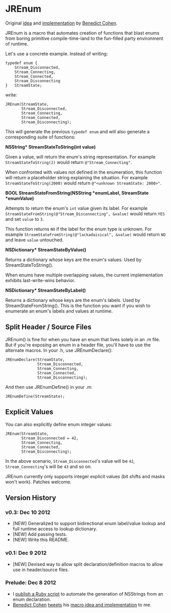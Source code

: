 # JREnum

Original [idea](https://twitter.com/benedictC/status/277867522869571584) and [implementation](https://gist.github.com/4246759) by [Benedict Cohen](http://benedictcohen.co.uk).

JREnum is a macro that automates creation of functions that blast enums from boring primitive compile-time-land to the fun-filled party environment of runtime.

Let's use a concrete example. Instead of writing:

	typedef enum {
	    Stream_Disconnected,
	    Stream_Connecting,
	    Stream_Connected,
	    Stream_Disconnecting
	}   StreamState;

write:

	JREnum(StreamState,
	       Stream_Disconnected,
	       Stream_Connecting,
	       Stream_Connected,
	       Stream_Disconnecting);

This will generate the previous `typedef enum` and will also generate a corresponding suite of functions:

**NSString\* StreamStateToString(int value)**

Given a value, will return the enum's string representation. For example `StreamStateToString(2)` would return `@"Stream_Connecting"`.

When confronted with values not defined in the enumeration, this function will return a placeholder string explaining the situation. For example `StreamStateToString(2000)` would return `@"<unknown StreamState: 2000>"`.

**BOOL StreamStateFromString(NSString \*enumLabel, StreamState \*enumValue)**

Attempts to return the enum's `int` value given its label. For example `StreamStateFromString(@"Stream_Disconnecting", &value)` would return `YES` and set `value` to `3`.

This function returns `NO` if the label for the enum type is unknown. For example `StreamStateFromString(@"lackadaisical", &value)` would return `NO` and leave `value` untouched.

**NSDictionary\* StreamStateByValue()**

Returns a dictionary whose keys are the enum's values. Used by StreamStateToString().

When enums have multiple overlapping values, the current implementation exhibits last-write-wins behavior.

**NSDictionary\* StreamStateByLabel()** 

Returns a dictionary whose keys are the enum's labels. Used by StreamStateFromString(). This is the function you want if you wish to enumerate an enum's labels and values at runtime.

## Split Header / Source Files

JREnum() is fine for when you have an enum that lives solely in an .m file. But if you're exposing an enum in a header file, you'll have to use the alternate macros. In your .h, use JREnumDeclare():

	JREnumDeclare(StreamState,
	              Stream_Disconnected,
	              Stream_Connecting,
	              Stream_Connected,
	              Stream_Disconnecting);

And then use JREnumDefine() in your .m:

	JREnumDefine(StreamState);

## Explicit Values

You can also explicitly define enum integer values:

	JREnum(StreamState,
	       Stream_Disconnected = 42,
	       Stream_Connecting,
	       Stream_Connected,
	       Stream_Disconnecting);

In the above scenario, `Stream_Disconnected`'s value will be `42`, `Stream_Connecting`'s will be `43` and so on.

JREnum currently only supports integer explicit values (bit shifts and masks won't work). Patches welcome.

## Version History

### v0.3: Dec 10 2012

* [NEW] Generalized to support bidirectional enum label/value lookup and full runtime access to lookup dictionary.
* [NEW] Add passing tests.
* [NEW] Write this README.

### v0.1: Dec 9 2012

* [NEW] Devised way to allow split declaration/definition macros to allow use in header/source files.

### Prelude: Dec 8 2012

* I [publish a Ruby script](http://rentzsch.tumblr.com/post/37512716957/enum-nsstring) to automate the generation of NSStrings from an enum declaration.
* [Benedict Cohen](http://benedictcohen.co.uk) [tweets](https://twitter.com/benedictC/status/277867522869571584) his [macro idea and implementation](https://gist.github.com/4246759) to me.